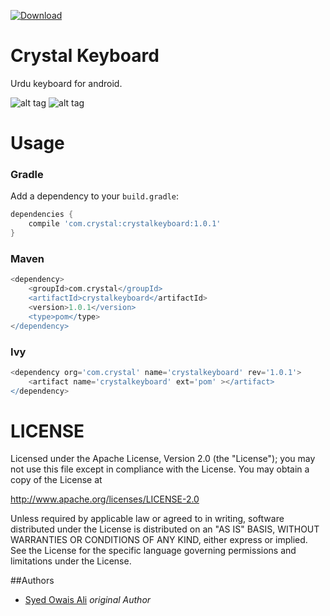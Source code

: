 [ ![Download](https://api.bintray.com/packages/syedowaisali/maven/crystalkeyboard/images/download.svg) ](https://bintray.com/syedowaisali/maven/crystalkeyboard/_latestVersion)

# Crystal Keyboard

Urdu keyboard for android.

![alt tag](https://drive.google.com/uc?export=view&id=0B9bDENyIABT6VWlaeUFvUUhzS1U)
![alt tag](https://drive.google.com/uc?export=view&id=0B9bDENyIABT6el9GTGFROWIwNHM)

# Usage

### Gradle
Add a dependency to your `build.gradle`:
```groovy
dependencies {
    compile 'com.crystal:crystalkeyboard:1.0.1'
}
```

### Maven
```groovy
<dependency> 
    <groupId>com.crystal</groupId>
    <artifactId>crystalkeyboard</artifactId>
    <version>1.0.1</version>
    <type>pom</type>
</dependency>
```

### Ivy
```groovy
<dependency org='com.crystal' name='crystalkeyboard' rev='1.0.1'>
    <artifact name='crystalkeyboard' ext='pom' ></artifact>
</dependency>
```

# LICENSE

Licensed under the Apache License, Version 2.0 (the "License");
you may not use this file except in compliance with the License.
You may obtain a copy of the License at

http://www.apache.org/licenses/LICENSE-2.0

Unless required by applicable law or agreed to in writing, software
distributed under the License is distributed on an "AS IS" BASIS,
WITHOUT WARRANTIES OR CONDITIONS OF ANY KIND, either express or implied.
See the License for the specific language governing permissions and
limitations under the License.

##Authors

* [Syed Owais Ali](https://github.com/syedowaisali) *original Author*
